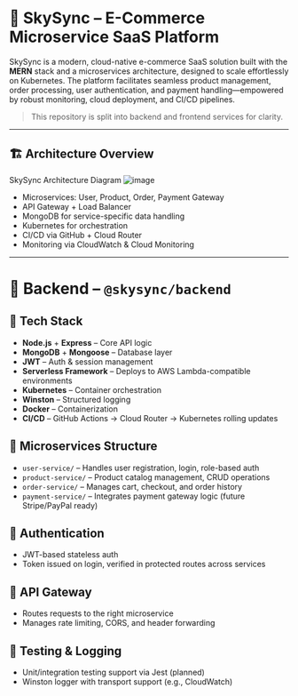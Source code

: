 # 🛒 SkySync – E-Commerce Microservice SaaS Platform

SkySync is a modern, cloud-native e-commerce SaaS solution built with the **MERN** stack and a microservices architecture, designed to scale effortlessly on Kubernetes. The platform facilitates seamless product management, order processing, user authentication, and payment handling—empowered by robust monitoring, cloud deployment, and CI/CD pipelines.

> This repository is split into backend and frontend services for clarity.

---

## 🏗️ Architecture Overview


SkySync Architecture Diagram
![image](https://github.com/user-attachments/assets/77a12681-aa5e-4329-ab1d-9525a4cb83aa)

- Microservices: User, Product, Order, Payment Gateway  
- API Gateway + Load Balancer  
- MongoDB for service-specific data handling  
- Kubernetes for orchestration  
- CI/CD via GitHub + Cloud Router  
- Monitoring via CloudWatch & Cloud Monitoring  

---

# 🔧 Backend – `@skysync/backend`

## 🚀 Tech Stack

- **Node.js** + **Express** – Core API logic  
- **MongoDB** + **Mongoose** – Database layer  
- **JWT** – Auth & session management  
- **Serverless Framework** – Deploys to AWS Lambda-compatible environments  
- **Kubernetes** – Container orchestration  
- **Winston** – Structured logging  
- **Docker** – Containerization  
- **CI/CD** – GitHub Actions → Cloud Router → Kubernetes rolling updates  

## 📁 Microservices Structure

- `user-service/` – Handles user registration, login, role-based auth  
- `product-service/` – Product catalog management, CRUD operations  
- `order-service/` – Manages cart, checkout, and order history  
- `payment-service/` – Integrates payment gateway logic (future Stripe/PayPal ready)  

## 🔐 Authentication

- JWT-based stateless auth  
- Token issued on login, verified in protected routes across services  

## 📡 API Gateway

- Routes requests to the right microservice  
- Manages rate limiting, CORS, and header forwarding  

## 🧪 Testing & Logging

- Unit/integration testing support via Jest (planned)  
- Winston logger with transport support (e.g., CloudWatch)  
